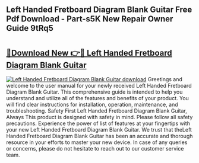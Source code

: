 ## Left Handed Fretboard Diagram Blank Guitar Free Pdf Download - Part-s5K New Repair Owner Guide 9tRq5

# <h2><a href="http://dfurz9.blite.top/?on=Left+Handed+Fretboard+Diagram+Blank+Guitar">🔗Download New 👉🔴 Left Handed Fretboard Diagram Blank Guitar</a></h2>

[![Left Handed Fretboard Diagram Blank Guitar download](https://i.imgur.com/lujVjoI.png)](http://dfurz9.blite.top/?on=Left+Handed+Fretboard+Diagram+Blank+Guitar)
Greetings and welcome to the user manual for your newly received Left Handed Fretboard Diagram Blank Guitar. This comprehensive guide is intended to help you understand and utilize all of the features and benefits of your product. You will find clear instructions for installation, operation, maintenance, and troubleshooting. Safety First Left Handed Fretboard Diagram Blank Guitar, Always This product is designed with safety in mind. Please follow all safety precautions. Experience the power of list of features at your fingertips with your new Left Handed Fretboard Diagram Blank Guitar. We trust that theLeft Handed Fretboard Diagram Blank Guitar has been an accurate and thorough resource in your efforts to master your new device. In case of any queries or concerns, please do not hesitate to reach out to our customer service team.
